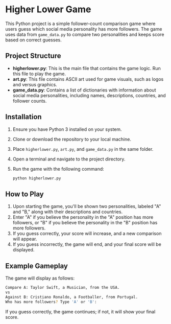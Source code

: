 # Higher Lower Game

This Python project is a simple follower-count comparison game where users guess which social media personality has more followers. The game uses data from `game_data.py` to compare two personalities and keeps score based on correct guesses.

## Project Structure

- **higherlower.py**: This is the main file that contains the game logic. Run this file to play the game.
- **art.py**: This file contains ASCII art used for game visuals, such as logos and versus graphics.
- **game_data.py**: Contains a list of dictionaries with information about social media personalities, including names, descriptions, countries, and follower counts.

## Installation

1. Ensure you have Python 3 installed on your system.
2. Clone or download the repository to your local machine.
3. Place `higherlower.py`, `art.py`, and `game_data.py` in the same folder.
4. Open a terminal and navigate to the project directory.
5. Run the game with the following command:

   ```bash
   python higherlower.py

## How to Play
1. Upon starting the game, you'll be shown two personalities, labeled "A" and "B," along with their descriptions and countries.
2. Enter "A" if you believe the personality in the "A" position has more followers, or "B" if you believe the personality in the "B" position has more followers.
3. If you guess correctly, your score will increase, and a new comparison will appear.
4. If you guess incorrectly, the game will end, and your final score will be displayed.

## Example Gameplay
The game will display as follows:
```bash
Compare A: Taylor Swift, a Musician, from the USA.
vs
Against B: Cristiano Ronaldo, a Footballer, from Portugal.
Who has more followers? Type 'A' or 'B':
```

If you guess correctly, the game continues; if not, it will show your final score.